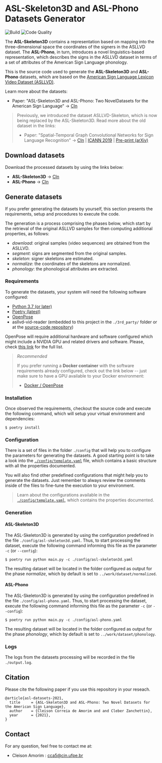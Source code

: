 # **ASL-Skeleton3D** and **ASL-Phono** Datasets Generator

![Build](https://github.com/amorim-cleison/asllvd-skeleton-creator/workflows/Build/badge.svg)
![Code Quality](https://github.com/amorim-cleison/asllvd-skeleton-creator/workflows/Code%20Quality/badge.svg)

The **ASL-Skeleton3D** contains a representation based on mapping  into  the  three-dimensional  space  the  coordinates  of the  signers  in  the  ASLLVD  dataset. The **ASL-Phono**, in turn, introduces a novel linguistics-based representation,  which  describes  the  signs  in  the  ASLLVD  dataset in terms of a set of attributes of the American Sign Language phonology.

This is the source code used to generate the **ASL-Skeleton3D** and **ASL-Phono** datasets, which are based on the [American Sign Language Lexicon Video Dataset (ASLLVD)](http://www.bu.edu/asllrp/av/dai-asllvd.html).

Learn more about the datasets:

- Paper: "ASL-Skeleton3D and ASL-Phono: Two NovelDatasets for the American Sign Language" ->
 [CIn](http://www.cin.ufpe.br/~cca5/asl-datasets/paper)

> Previously, we introduced the dataset ASLLVD-Skeleton, which is now being replaced by the ASL-Skeleton3D. Read more about the old dataset in the links:
>
>- Paper: "Spatial-Temporal Graph Convolutional Networks for Sign Language Recognition" ->
 [CIn](http://www.cin.ufpe.br/~cca5/asl-datasets/paper)
| [ICANN 2019](https://doi.org/10.1007/978-3-030-30493-5_59)
| [Pre-print (arXiv)](https://arxiv.org/pdf/1901.11164)


## Download datasets

Download the processed datasets by using the links below:

- **ASL-Skeleton3D** -> [CIn](https://www.cin.ufpe.br/~cca5/asl-datasets/download/asl-skeleton3d)
- **ASL-Phono** -> [CIn](https://www.cin.ufpe.br/~cca5/asl-datasets/download/asl-phono)


## Generate datasets

If you prefer generating the datasets by yourself, this section presents the requirements, setup and procedures to execute the code. 

The generation is a process comprising the phases below, which start by the retrieval of the original ASLLVD samples for then computing additional properties, as follows:

- *download*: original samples (video sequences) are obtained from the ASLLVD.
- *segment*: signs are segmented from the original samples.
- *skeleton*: signer skeletons are estimated.
- *normalize*: the coordinates of the skeletons are normalized.
- *phonology*: the phonological attributes are extracted.


### Requirements
To generate the datasets, your system will need the following software configured:
- [Python 3.7 (or later)](https://www.python.org/downloads/)
- [Poetry (latest)](https://python-poetry.org/)
- [OpenPose](https://github.com/CMU-Perceptual-Computing-Lab/openpose)
- asllvd-vid-reader (embedded to this project in the `./3rd_party/` folder or at the [source-code repository](https://github.com/amorim-cleison/asllvd-vid-reader))

OpenPose will require additional hardware and software configured which might include a NVIDIA GPU and related drivers and software. Please, check [this link](https://github.com/CMU-Perceptual-Computing-Lab/openpose/blob/master/doc/installation/0_index.md#operating-systems-requirements-and-dependencies) for the full list.

> *Recommended*
>
> If you prefer running a **Docker container** with the software requirements already configured, check out the link below -- just make sure to have a GPU available to your Docker environment:
> - [Docker / OpenPose](https://hub.docker.com/r/amorimcleison/openpose)


### Installation
Once observed the requirements, checkout the source code and execute the following command, which will setup your virtual environment and dependencies:

```console
$ poetry install
```

### Configuration
There is a set of files in the folder `./config` that will help you to configure the parameters for generating the datasets. A good starting point is to take a look into the [`./config/template.yaml`](config/template.yaml) file, which contains a basic structure with all the properties documented.

You will also find other predefined configurations that might help you to generate the datasets. Just remember to always review the comments inside of the files to fine-tune the execution to your environment.

> Learn about the configurations available in the [`./config/template.yaml`](config/template.yaml), which contains the properties documented.


### Generation

#### **ASL-Skeleton3D**
The ASL-Skeleton3D is generated by using the configuration predefined in the file `./config/asl-skeleton3d.yaml`. 
Thus, to start processing the dataset, execute the following command informing this file as the parameter `-c` (or `--config`):

```console
$ poetry run python main.py -c ./config/asl-skeleton3d.yaml
```

The resulting dataset will be located in the folder configured as output for the phase *normalize*, which by default is set to `../work/dataset/normalized`.


#### **ASL-Phono**
The ASL-Skeleton3D is generated by using the configuration predefined in the file `./config/asl-phono.yaml`.
Thus, to start processing the dataset, execute the following command informing this file as the parameter `-c` (or `--config`):

```console
$ poetry run python main.py -c ./config/asl-phono.yaml
```

The resulting dataset will be located in the folder configured as output for the phase *phonology*, which by default is set to `../work/dataset/phonology`.


### Logs

The logs from the datasets processing will be recorded in the file `./output.log`.


## Citation
Please cite the following paper if you use this repository in your reseach.
```
@article{asl-datasets-2021,
  title     = {ASL-Skeleton3D and ASL-Phono: Two Novel Datasets for the American Sign Language},
  author    = {Cleison Correia de Amorim and and Cleber Zanchettin},
  year      = {2021},
}
```

## Contact
For any question, feel free to contact me at:

- Cleison Amorim  : cca5@cin.ufpe.br

